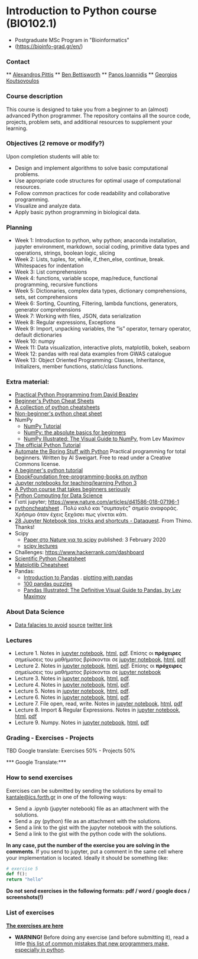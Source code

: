 # Introduction to Python course (BIO102.1)
* Postgraduate MSc Program in "Bioinformatics"
* (https://bioinfo-grad.gr/en/)
  
### Contact
** [Alexandros Pittis](alexandros.pittis@imbb.forth.gr) ** [Ben Bettisworth](bbettis@ics.forth.gr) ** [Panos Ioannidis](pioannidis@ics.forth.gr) ** [Georgios Koutsovoulos](gkoutsov@ics.forth.gr)

### Course description
This course is designed to take you from a beginner to an (almost) advanced Python programmer. The repository contains all the source code, projects, problem sets, and additional resources to supplement your learning.  

### Objectives (2 remove or modify?)
Upon completion students will able to:
* Design and implement algorithms to solve basic computational problems.
* Use appropriate code structures for optimal usage of computational resources.
* Follow common practices for code readability and collaborative programming.
* Visualize and analyze data.
* Apply basic python programming in biological data.  

### Planning
* Week 1: Introduction to python, why python; anaconda installation, jupyter environment, markdown, social coding, primitive data types and operations, strings, boolean logic, slicing
* Week 2: Lists, tuples, for, while, if_then_else, continue, break. Whitespaces for indentation
* Week 3: List comprehensions
* Week 4: functions, variable scope, map/reduce, functional programming, recursive functions
* Week 5: Dictionaries, complex data types, dictionary comprehensions, sets, set comprehensions
* Week 6: Sorting, Counting, Filtering, lambda functions, generators, generator comprehensions
* Week 7: Working with files, JSON, data serialization
* Week 8: Regular expressions, Exceptions
* Week 9: Import, unpacking variables, the “is” operator, ternary operator, default dictionaries
* Week 10: numpy
* Week 11: Data visualization, interactive plots, matplotlib, bokeh, seaborn
* Week 12: pandas with real data examples from GWAS catalogue
* Week 13: Object Oriented Programming: Classes, Inheritance, Initializers, member functions, static/class functions.

### Extra material:
* [Practical Python Programming from David Beazley](https://dabeaz-course.github.io/practical-python/)
* [Beginner's Python Cheat Sheets](https://ehmatthes.github.io/pcc_2e/cheat_sheets/cheat_sheets/)
* [A collection of python cheatsheets](https://github.com/afizs/python-notes/blob/main/resources/cheatsheets.md)
* [Non-beginner's python cheat sheet](https://gto76.github.io/python-cheatsheet/)
* NumPy
   * [NumPy Tutorial](https://realpython.com/numpy-tutorial/)
   * [NumPy: the absolute basics for beginners](https://numpy.org/devdocs/user/absolute_beginners.html)
   * [NumPy Illustrated: The Visual Guide to NumPy](https://medium.com/better-programming/numpy-illustrated-the-visual-guide-to-numpy-3b1d4976de1d), from Lev Maximov 
* [The official Python Tutorial](https://docs.python.org/3/tutorial/index.html)
* [Automate the Boring Stuff with Python](https://automatetheboringstuff.com/) Practical programming for total beginners. Written by Al Sweigart. Free to read under a Creative Commons license.
* [A beginner's python tutorial](https://en.wikibooks.org/wiki/A_Beginner%27s_Python_Tutorial)
* [EbookFoundation free-programming-books on python](https://github.com/EbookFoundation/free-programming-books/blob/master/free-programming-books.md#python)
* [Jupyter notebooks for teaching/learning Python 3](https://github.com/jerry-git/learn-python3)
* [A Python course that takes beginners seriously](https://github.com/JdeH/LightOn)
* [Python Computing for Data Science](https://github.com/profjsb/python-seminar)
* Γιατί jupyter; https://www.nature.com/articles/d41586-018-07196-1 
* [pythoncheatsheet](https://www.pythoncheatsheet.org/) . Πολύ καλό και "συμπαγές" σημείο αναφοράς. Χρήσιμο όταν έχεις ξεχάσει πως γίνεται κάτι. 
* [28 Jupyter Notebook tips, tricks and shortcuts - Dataquest](https://www.dataquest.io/blog/jupyter-notebook-tips-tricks-shortcuts/). From Thimo. Thanks!
* Scipy
   * [Paper στο Nature για το scipy](https://www.nature.com/articles/s41592-019-0686-2) published: 3 February 2020
   * [scipy lectures](http://scipy-lectures.org/)
* Challenges: https://www.hackerrank.com/dashboard
* [Scientific Python Cheatsheet](https://ipgp.github.io/scientific_python_cheat_sheet/)
* [Matplotlib Cheatsheet](https://twitter.com/magnumdessert/status/1280543694760710144)
* Pandas:
   * [Introduction to Pandas](https://realpython.com/pandas-dataframe/) . [plotting with pandas](https://realpython.com/pandas-plot-python/)
   * [100 pandas puzzles](https://github.com/ajcr/100-pandas-puzzles)
   * [Pandas Illustrated: The Definitive Visual Guide to Pandas, by Lev Maximov](https://betterprogramming.pub/pandas-illustrated-the-definitive-visual-guide-to-pandas-c31fa921a43)

### About Data Science 
* [Data falacies to avoid](https://www.geckoboard.com/uploads/data-fallacies-to-avoid.pdf) [source](https://www.geckoboard.com/best-practice/statistical-fallacies/) [twitter link](https://twitter.com/simongerman600/status/1294764565406855170?s=11)

### Lectures 
* Lecture 1. Notes in [jupyter notebook](notes/lesson_1.ipynb), [html](notes/lesson_1.html), [pdf](notes/lesson_1.pdf). Επίσης  οι **πρόχειρες** σημείωσεις του μαθήματος βρίσκονται σε [jupyter notebook](2022_2023/lesson_1_2022.ipynb), [html](2022_2023/lesson_1_2022.html), [pdf](2022_2023/lesson_1_2022.pdf) 
* Lecture 2. Notes in [jupyter notebook](notes/lesson_2.ipynb), [html](notes/lesson_2.html), [pdf](notes/lesson_2.pdf). Επίσης  οι **πρόχειρες** σημείωσεις του μαθήματος βρίσκονται σε [jupyter notebook](https://gist.github.com/kantale/b8b141a5f71495d5b648c0abd8df3875)
* Lecture 3. Notes in [jupyter notebook](notes/lesson_3.ipynb), [html](notes/lesson_3.html), [pdf](notes/lesson_3.pdf).
* Lecture 4. Notes in [jupyter notebook](notes/lesson_4.ipynb), [html](notes/lesson_4.html), [pdf](notes/lesson_4.pdf).
* Lecture 5. Notes in [jupyter notebook](notes/lesson_5.ipynb), [html](notes/lesson_5.html), [pdf](notes/lesson_5.pdf).
* Lecture 6. Notes in [jupyter notebook](notes/lesson_6.ipynb), [html](notes/lesson_6.html), [pdf](notes/lesson_6.pdf).
* Lecture 7. File open, read, write. Notes in [jupyter notebook](notes/lesson_5.ipynb), [html](notes/lesson_7.html), [pdf](notes/lesson_7.pdf)
* Lecture 8. Import & Regular Expressions. Notes in [jupyter notebook](notes/lesson_8.ipynb), [html](notes/lesson_8.html), [pdf](notes/lesson_8.pdf)
* Lecture 9. Numpy. Notes in [jupyter notebook](notes/lesson_9.ipynb), [html](notes/lesson_9.html), [pdf](notes/lesson_9.pdf)


### Grading - Exercises - Projects
TBD
Google translate:
Exercises 50% - Projects 50%

*** Google Translate:***

### How to send exercises
Exercises can be submitted by sending the solutions by email to [kantale@ics.forth.gr](mailto:kantale@ics.forth.gr) in one of the following ways:

* Send a .ipynb (jupyter notebook) file as an attachment with the solutions.
* Send a .py (python) file as an attachment with the solutions.
* Send a link to the gist with the jupyter notebook with the solutions.
* Send a link to the gist with the python code with the solutions.

**In any case, put the number of the exercise you are solving in the comments**. If you send to jupyter, put a comment in the same cell where your implementation is located. Ideally it should be something like:

```python
# exercise 5
def f():
return "hello"
```

**Do not send exercises in the following formats: pdf / word / google docs / screenshots(!)**

### List of exercises
**[The exercises are here](exercises_2022.md)**

* **WARNING!** Before doing any exercise (and before submitting it), read a little [this list of common mistakes that new programmers make, especially in python](common_errors.md).


